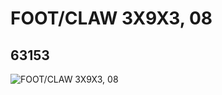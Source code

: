 # FOOT/CLAW 3X9X3, 08
## 63153
![FOOT/CLAW 3X9X3, 08](https://lc-www-live-s.legocdn.com/media/bricks/5/2/4528083.jpg)